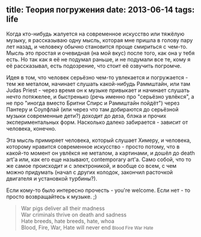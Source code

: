 title: Теория погружения
date: 2013-06-14
tags: life
----

Когда кто-нибудь жалуется на современное искусство или тяжëлую музыку, я
рассказываю одну мысль, которая мне пришла в голову пару лет назад, и человеку
обычно становится проще смириться с чем-то. Мысль это простая и очевидная
(на мой вкус) после того, как она у тебя есть. Но так как я еë не подумал
раньше, и не подумали все те, кому я еë рассказывал, есть подозрение, что стоит
еë озвучить погромче.

Идея в том, что человек серьëзно чем-то увлекается и погружается - тем же
металом, начинает слушать какой-нибудь Раммштайн, или там Judas Priest - через
время он к музыке привыкает и начинает слушать нечто потяжелее, и быстренько
(речь именно про "серьëзно увлëкся", а не про "иногда вместо Бритни Спирс и
Раммштайн пойдëт") через Пантеру и Соулфлай (или через что там добираются до
серьëзной музыки современные дети?) доходит до деза, блэка и прочих
экспериментальных форм. Насколько далеко забирается - зависит от человека,
конечно.

Эта мысль примиряет человека, который слушает Химеру, и человека, которому
нравится современное искусство - просто потому, что в какой-то момент он увлëкся
не металом, а картинами, и дошëл до death art'a или, как его еще называют,
contemporary art'a. Само собой, что то же самое происходит и с электроникой, и
вообще со всем, с чем можно придумать (начал с других колодок, закончил
расточкой двигателя и установкой турбины?).

Если кому-то было интересно прочесть - you're welcome. Если нет - то просто
возвращайтесь к музыке. ;)

<blockquote class="pull-right">War pigs deliver all their madness<br>
War criminals thrive on death and sadness<br>
Hate breeds, hate breeds, hate, whoa<br>
Blood, Fire, War, Hate will never end
<small>Blood Fire War Hate</small>
</blockquote>
